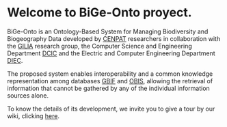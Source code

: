 # Welcome to BiGe-Onto proyect.

BiGe-Onto is an Ontology-Based System for Managing Biodiversity and Biogeography Data developed by [CENPAT](http://www.cenpat-conicet.gob.ar/) researchers in collaboration with the [GILIA](http://faiweb.uncoma.edu.ar/index.php/investigacion-y-postgrado/80-investigacion-y-postgrado/investigacion/389-grupo-gilia) research group, the Computer Science and Engineering Department [DCIC](https://cs.uns.edu.ar/home/) and the Electric and Computer Engineering Department [DIEC](http://www.diec.uns.edu.ar/).

The proposed system enables interoperability and a common knowledge representation among databases [GBIF](https://www.gbif.org/) and [OBIS](http://www.iobis.org/), allowing the retrieval of information that cannot be gathered by any of the individual information sources alone. 

To know the details of its development, we invite you to give a tour by our wiki, clicking [here](https://github.com/cenpat-gilia/BiGe-Onto/wiki).
